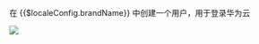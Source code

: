 <IntegrationDetailCard :title="`在 ${$localeConfig.brandName} 配置用户`">

在 {{$localeConfig.brandName}} 中创建一个用户，用于登录华为云

<img src="~@imagesZhCn/integration/huawei-cloud/1-9.png" class="md-img-padding" />

</IntegrationDetailCard>
